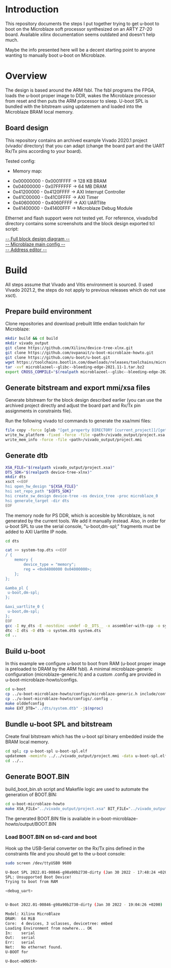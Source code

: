 # Introduction
This repository documents the steps I put together trying to get u-boot to boot on the Microblaze soft processor synthesized on an ARTY Z7-20 board. Available xilinx documentation seems outdated and doesn't help much.

Maybe the info presented here will be a decent starting point to anyone wanting to manually boot u-boot on Microblaze.

# Overview
The design is based around the ARM fsbl. The fsbl programs the FPGA, loads the u-boot proper image to DDR, wakes the Microblaze processor from reset and then puts the ARM processor to sleep. U-boot SPL is bundled with the bitstream using updatemem and loaded into the Microblaze BRAM local memory.

## Board design
This repository contains an archived example Vivado 2020.1 project (vivado/ directory) that you can adapt (change the board part and the UART Rx/Tx pins according to your board).

Tested config:
- Memory map:
 *   0x00000000 - 0x0001FFFF -> 128 KB BRAM
 *   0x04000000 - 0x07FFFFFF -> 64  MB DRAM
 *   0x41200000 - 0x4120FFFF -> AXI Interrupt Controller
 *   0x41C00000 - 0x41C0FFFF -> AXI Timer
 *   0x40600000 - 0x4060FFFF -> AXI UARTlite
 *   0x41400000 - 0x41400FFF -> Microblaze Debug Module

Ethernet and flash support were not tested yet. For reference, vivado/bd directory contains some screenshots and the block design exported tcl script:

[-- Full block design diagram --](https://github.com/ovpanait/u-boot-microblaze-howto/blob/master/vivado/bd/bd.png)  
[-- Microblaze main config --](https://github.com/ovpanait/u-boot-microblaze-howto/blob/master/vivado/bd/microblaze_config.png)  
[-- Address editor --](https://github.com/ovpanait/u-boot-microblaze-howto/blob/master/vivado/bd/address_editor.png)  

# Build

All steps assume that Vivado and Vitis environment is sourced. (I used Vivado 2021.2, the steps do not apply to previous releases which do not use xsct).

## Prepare build environment
Clone repositories and download prebuilt little endian toolchain for Microblaze:

```bash
mkdir build && cd build
mkdir vivado_output
git clone https://github.com/Xilinx/device-tree-xlnx.git
git clone https://github.com/ovpanait/u-boot-microblaze-howto.git
git clone https://github.com/u-boot/u-boot.git
wget https://toolchains.bootlin.com/downloads/releases/toolchains/microblazeel/tarballs/microblazeel--glibc--bleeding-edge-2021.11-1.tar.bz2
tar -xvf microblazeel--glibc--bleeding-edge-2021.11-1.tar.bz2
export CROSS_COMPILE="$(realpath microblazeel--glibc--bleeding-edge-2021.11-1/bin)/microblazeel-linux-"
```

## Generate bitstream and export mmi/xsa files
Generate bitstream for the block design described earlier (you can use the archived project directly and adjust the board part and Rx/Tx pin assignments in constraints file).

Run the following vivado tcl commands to generate the xsa/mmi files:
```bash
file copy -force [glob "[get_property DIRECTORY [current_project]]/[get_property NAME [current_project]].runs/impl_1/*.bit"] <path>/vivado_output/project.bit
write_hw_platform -fixed -force -file <path>/vivado_output/project.xsa
write_mem_info -force -file <path>/vivado_output/project.mmi
```

## Generate dtb
```bash
XSA_FILE="$(realpath vivado_output/project.xsa)"
DTS_SDK="$(realpath device-tree-xlnx)"
mkdir dts
xsct <<EOF
hsi open_hw_design "${XSA_FILE}"
hsi set_repo_path "${DTS_SDK}"
hsi create_sw_design device-tree -os device_tree -proc microblaze_0
hsi generate_target -dir dts
EOF
```

The memory node for PS DDR, which is accesible by Microblaze, is not generated by the current tools. We add it manually instead. Also, in order for u-boot SPL to use the serial console, "u-boot,dm-spl;" fragments must be added to AXI Uartlite IP node.

```bash
cd dts

cat >> system-top.dts <<EOF
/ {
	memory {
		device_type = "memory";
		reg = <0x04000000 0x04000000>;
	};
};

&amba_pl {
 u-boot,dm-spl;
};

&axi_uartlite_0 {
 u-boot,dm-spl;
};
EOF
gcc -I my_dts -E -nostdinc -undef -D__DTS__ -x assembler-with-cpp -o system.dts system-top.dts
dtc -I dts -O dtb -o system.dtb system.dts
cd ..
```

## Build u-boot
In this example we configure u-boot to boot from RAM (u-boot proper image is preloaded to DRAM by the ARM fsbl). A minimal microblaze-generic configuration (microblaze-generic.h) and a custom .config are provided in u-boot-microblaze-howto/configs.

```bash
cd u-boot
cp ../u-boot-microblaze-howto/configs/microblaze-generic.h include/configs/
cp ../u-boot-microblaze-howto/configs/.config .
make olddefconfig
make EXT_DTB="../dts/system.dtb" -j$(nproc)
```

## Bundle u-boot SPL and bitstream
Create final bitstream which has the u-boot spl binary embedded inside the BRAM local memory.

```bash
cd spl; cp u-boot-spl u-boot-spl.elf
updatemem -meminfo ../../vivado_output/project.mmi -data u-boot-spl.elf -bit ../../vivado_output/project.bit -proc design_1_i/microblaze_0  -out ../../vivado_output/final.bit -force
cd ../..
```

## Generate BOOT.BIN

build_boot_bin.sh script and Makefile logic are used to automate the generation of BOOT.BIN:

```bash
cd u-boot-microblaze-howto
make XSA_FILE="../vivado_output/project.xsa" BIT_FILE="../vivado_output/final.bit" UBOOT_FILE="../u-boot/u-boot.bin" UBOOT_LOADADDR="0x4000000"
```

The generated BOOT.BIN file is available in u-boot-microblaze-howto/output/BOOT.BIN

### Load BOOT.BIN on sd-card and boot
Hook up the USB-Serial converter on the Rx/Tx pins defined in the constraints file and you should get to the u-boot console:
```bash
sudo screen /dev/ttyUSB0 9600

U-Boot SPL 2022.01-00846-g98a90b2730-dirty (Jan 30 2022 - 17:48:24 +0200)
SPL: Unsupported Boot Device!
Trying to boot from RAM

<debug_uart>


U-Boot 2022.01-00846-g98a90b2730-dirty (Jan 30 2022 - 19:04:26 +0200)

Model: Xilinx MicroBlaze
DRAM:  64 MiB   
Core:  4 devices, 3 uclasses, devicetree: embed
Loading Environment from nowhere... OK
In:    serial   
Out:   serial   
Err:   serial   
Net:   No ethernet found.
U-BOOT for

U-Boot-mONStR>
```

